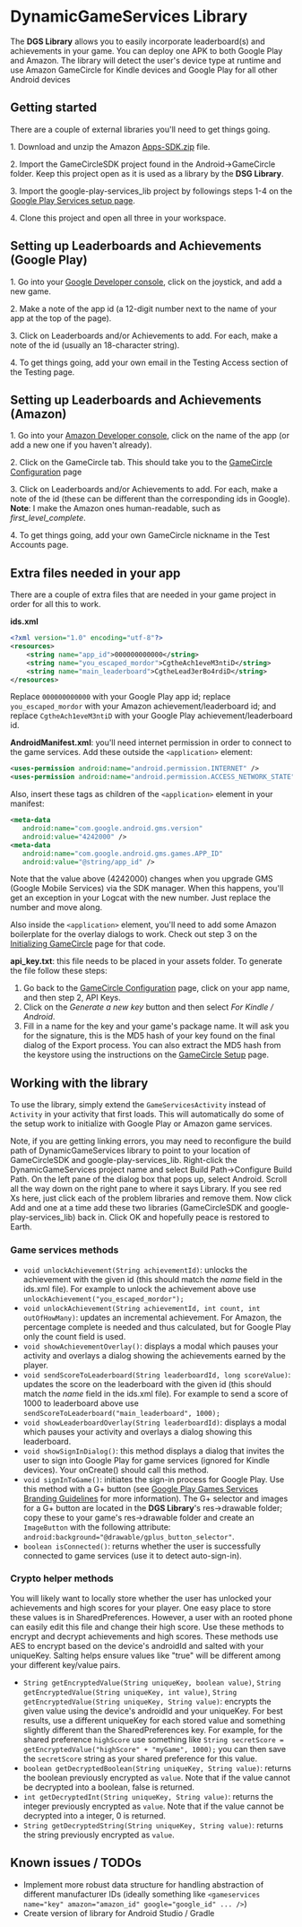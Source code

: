 # DynamicGameServices Library

The **DGS Library** allows you to easily incorporate leaderboard(s) and achievements in your game. You can deploy one APK to both Google Play and Amazon. The library will detect the user's device type at runtime and use Amazon GameCircle for Kindle devices and Google Play for all other Android devices

## Getting started

There are a couple of external libraries you'll need to get things going.

1\. Download and unzip the Amazon [Apps-SDK.zip](https://developer.amazon.com/public/resources/development-tools/sdk) file. 

2\. Import the GameCircleSDK project found in the Android-&gt;GameCircle folder. Keep this project open as it is used as a library by the **DSG Library**.

3\. Import the google-play-services_lib project by followings steps 1-4 on the [Google Play Services setup page](http://developer.android.com/google/play-services/setup.html#Install). 

4\. Clone this project and open all three in your workspace.

## Setting up Leaderboards and Achievements (Google Play)

1\. Go into your [Google Developer console](https://play.google.com/apps/publish/), click on the joystick, and add a new game. 

2\. Make a note of the app id (a 12-digit number next to the name of your app at the top of the page).

3\. Click on Leaderboards and/or Achievements to add. For each, make a note of the id (usually an 18-character string).

4\. To get things going, add your own email in the Testing Access section of the Testing page.

## Setting up Leaderboards and Achievements (Amazon)

1\. Go into your [Amazon Developer console](https://developer.amazon.com/home.html), click on the name of the app (or add a new one if you haven't already). 

2\. Click on the GameCircle tab. This should take you to the [GameCircle Configuration](https://developer.amazon.com/gc/cfg/index.html) page

3\. Click on Leaderboards and/or Achievements to add. For each, make a note of the id (these can be different than the corresponding ids in Google). **Note**: I make the Amazon ones human-readable, such as _first_level_complete_.

4\. To get things going, add your own GameCircle nickname in the Test Accounts page.

## Extra files needed in your app

There are a couple of extra files that are needed in your game project in order for all this to work.

**ids.xml**
```xml
<?xml version="1.0" encoding="utf-8"?>
<resources>
    <string name="app_id">000000000000</string>
    <string name="you_escaped_mordor">CgtheAch1eveM3ntiD</string>
    <string name="main_leaderboard">CgtheLead3erBo4rdiD</string>
</resources>
```
Replace `000000000000` with your Google Play app id; replace `you_escaped_mordor` with your Amazon achievement/leaderboard id; and replace `CgtheAch1eveM3ntiD` with your Google Play achievement/leaderboard id. 

**AndroidManifest.xml**: you'll need internet permission in order to connect to the game services. Add these outside the `<application>` element:
```xml
<uses-permission android:name="android.permission.INTERNET" />
<uses-permission android:name="android.permission.ACCESS_NETWORK_STATE" />
```

Also, insert these tags as children of the `<application>` element in your manifest: 
```xml
<meta-data
   android:name="com.google.android.gms.version"
   android:value="4242000" />
<meta-data
   android:name="com.google.android.gms.games.APP_ID"
   android:value="@string/app_id" />
```
Note that the value above (4242000) changes when you upgrade GMS (Google Mobile Services) via the SDK manager. When this happens, you'll get an exception in your Logcat with the new number. Just replace the number and move along.

Also inside the `<application>` element, you'll need to add some Amazon boilerplate for the overlay dialogs to work. Check out step 3 on the [Initializing GameCircle](https://developer.amazon.com/public/apis/engage/gamecircle/docs/initialize-android#Step%203.%20Update%20your%20AndroidManifest.xml%20File) page for that code.

**api_key.txt**: this file needs to be placed in your assets folder. To generate the file follow these steps:
  1. Go back to the [GameCircle Configuration](https://developer.amazon.com/gc/cfg/index.html) page, click on your app name, and then step 2, API Keys.
  2. Click on the _Generate a new key_ button and then select _For Kindle / Android_.
  3. Fill in a name for the key and your game's package name. It will ask you for the signature, this is the MD5 hash of your key found on the final dialog of the Export process. You can also extract the MD5 hash from the keystore using the instructions on the [GameCircle Setup](https://developer.amazon.com/public/apis/engage/gamecircle/docs/create-a-gamecircle-configuration#Step%202:%20Generate%20API%20Keys) page.

## Working with the library

To use the library, simply extend the `GameServicesActivity` instead of `Activity` in your activity that first loads. This will automatically do some of the setup work to initialize with Google Play or Amazon game services.

Note, if you are getting linking errors, you may need to reconfigure the build path of DynamicGameServices library to point to your location of GameCircleSDK and google-play-services_lib. Right-click the DynamicGameServices project name and select Build Path->Configure Build Path. On the left pane of the dialog box that pops up, select Android. Scroll all the way down on the right pane to where it says Library. If you see red Xs here, just click each of the problem libraries and remove them. Now click Add and one at a time add these two libraries (GameCircleSDK and google-play-services_lib) back in. Click OK and hopefully peace is restored to Earth.

### Game services methods

*   `void unlockAchievement(String achievementId)`: unlocks the achievement with the given id (this should match the _name_ field in the ids.xml file). For example to unlock the achievement above use `unlockAchievement("you_escaped_mordor");` 
*   `void unlockAchievement(String achievementId, int count, int outOfHowMany)`: updates an incremental achievement. For Amazon, the percentage complete is needed and thus calculated, but for Google Play only the count field is used.
*   `void showAchievementOverlay()`: displays a modal which pauses your activity and overlays a dialog showing the achievements earned by the player.
*   `void sendScoreToLeaderboard(String leaderboardId, long scoreValue)`: updates the score on the leaderboard with the given id (this should match the _name_ field in the ids.xml file). For example to send a score of 1000 to leaderboard above use `sendScoreToLeaderboard("main_leaderboard", 1000);`
*   `void showLeaderboardOverlay(String leaderboardId)`: displays a modal which pauses your activity and overlays a dialog showing this leaderboard.
*   `void showSignInDialog()`: this method displays a dialog that invites the user to sign into Google Play for game services (ignored for Kindle devices). Your onCreate() should call this method.
*   `void signInToGame()`: initiates the sign-in process for Google Play. Use this method with a G+ button (see [Google Play Games Services Branding Guidelines](https://developers.google.com/games/services/branding-guidelines) for more information). The G+ selector and images for a G+ button are located in the **DGS Library**'s res->drawable folder; copy these to your game's res->drawable folder and create an `ImageButton` with the following attribute: `android:background="@drawable/gplus_button_selector"`.
*   `boolean isConnected()`: returns whether the user is successfully connected to game services (use it to detect auto-sign-in).

### Crypto helper methods

You will likely want to locally store whether the user has unlocked your achievements and high scores for your player. One easy place to store these values is in SharedPreferences. However, a user with an rooted phone can easily edit this file and change their high score. Use these methods to encrypt and decrypt achievements and high scores. These methods use AES to encrypt based on the device's androidId and salted with your uniqueKey. Salting helps ensure values like "true" will be different among your different key/value pairs.

*   `String getEncryptedValue(String uniqueKey, boolean value)`, `String getEncryptedValue(String uniqueKey, int value)`, `String getEncryptedValue(String uniqueKey, String value)`: encrypts the given value using the device's androidId and your uniqueKey. For best results, use a different uniqueKey for each stored value and something slightly different than the SharedPreferences key. For example, for the shared preference `highScore` use something like `String secretScore = getEncryptedValue("highScore" + "myGame", 1000);` you can then save the `secretScore` string as your shared preference for this value.
*   `boolean getDecryptedBoolean(String uniqueKey, String value)`: returns the boolean previously encrypted as `value`. Note that if the value cannot be decrypted into a boolean, false is returned.
*   `int getDecryptedInt(String uniqueKey, String value)`: returns the integer previously encrypted as `value`. Note that if the value cannot be decrypted into a integer, 0 is returned.
*   `String getDecryptedString(String uniqueKey, String value)`: returns the string previously encrypted as `value`.

## Known issues / TODOs

*   Implement more robust data structure for handling abstraction of different manufacturer IDs (ideally something like `<gameservices name="key" amazon="amazon_id" google="google_id" ... />`)
*   Create version of library for Android Studio / Gradle
